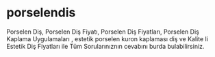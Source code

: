 porselendis
===========

Porselen Diş, Porselen Diş Fiyatı, Porselen Diş Fiyatları, Porselen Diş Kaplama Uygulamaları , estetik porselen kuron kaplaması diş ve Kalite li Estetik Diş Fiyatları ile Tüm Sorularınıznın cevabını burda bulabilirsiniz.
